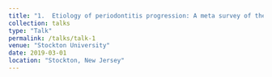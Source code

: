 ```yaml
---
title: "1.	Etiology of periodontitis progression: A meta survey of the genes and putative RNA regulatory mechanisms driving disease"
collection: talks
type: "Talk"
permalink: /talks/talk-1
venue: "Stockton University"
date: 2019-03-01
location: "Stockton, New Jersey"
---
```

